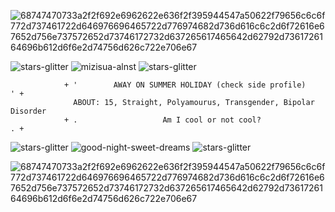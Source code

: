 ![68747470733a2f2f692e6962622e636f2f395944547a50622f79656c6c6f772d737461722d646976696465722d776974682d736d616c6c2d6f72616e67652d756e737572652d73746172732d637265617465642d62792d7361726164696b612d6f6e2d74756d626c722e706e67](https://github.com/user-attachments/assets/e16c655a-8281-49b2-a409-aea72e782c62)

![stars-glitter](https://github.com/user-attachments/assets/70420060-23ed-4fe2-827b-42840455f4d9) ![mizisua-alnst](https://github.com/user-attachments/assets/115375eb-857b-4cdf-96a0-2cae8886540d) ![stars-glitter](https://github.com/user-attachments/assets/70420060-23ed-4fe2-827b-42840455f4d9)
           
                + '        AWAY ON SUMMER HOLIDAY (check side profile)          ' + 
                  ABOUT: 15, Straight, Polyamourus, Transgender, Bipolar Disorder
                + .                   Am I cool or not cool?                    . +

![stars-glitter](https://github.com/user-attachments/assets/70420060-23ed-4fe2-827b-42840455f4d9)
 ![good-night-sweet-dreams](https://github.com/user-attachments/assets/44e9aada-b1a4-4d01-923a-cec1391eb808) ![stars-glitter](https://github.com/user-attachments/assets/70420060-23ed-4fe2-827b-42840455f4d9)

![68747470733a2f2f692e6962622e636f2f395944547a50622f79656c6c6f772d737461722d646976696465722d776974682d736d616c6c2d6f72616e67652d756e737572652d73746172732d637265617465642d62792d7361726164696b612d6f6e2d74756d626c722e706e67](https://github.com/user-attachments/assets/e16c655a-8281-49b2-a409-aea72e782c62)
<!---
alnstfan/alnstfan is a ✨ special ✨ repository because its `README.md` (this file) appears on your GitHub profile.
You can click the Preview link to take a look at your changes.
--->

